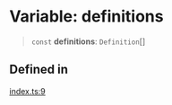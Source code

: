 # Variable: definitions

> `const` **definitions**: `Definition`[]

## Defined in

[index.ts:9](https://github.com/andreisergiu98/baeta/blob/e352a1ec749c5b23df693f5f8373ac0b75347349/packages/directives/index.ts#L9)
